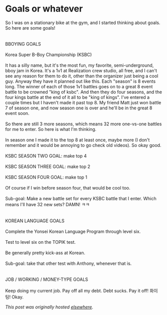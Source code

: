 # Goals or whatever

<p>So I was on a stationary bike at the gym, and I started thinking about goals.  So here are some goals!<br><br><br>BBOYING GOALS<br><br>Korea Super B-Boy Championship (KSBC)<br><br>It has a silly name, but it's the most fun, my favorite, semi-underground, bboy jam in Korea.  It's a 1v1 at Realization crew studio, all free, and I can't see any reason for them to do it, other than the organizer just being a cool guy.  Anyway they have it planned out like this.  Each "season" is 8 events long.  The winner of each of those 1v1 battles goes on to a great 8 event battle to be crowned "king of ksbc".  And then they do four seasons, and the four kings battle at the end of it all to be "king of kings".  I've entered a couple times but I haven't made it past top 8.  My friend Matt just won battle 7 of season one, and now season one is over and he'll be in the great 8 event soon.<br><br>So there are still 3 more seasons, which means 32 more one-vs-one battles for me to enter.  So here is what I'm thinking.<br><br>In season one I made it to the top 8 at least once, maybe more (I don't remember and it would be annoying to go check old videos).  So okay good.<br><br>KSBC SEASON TWO GOAL: make top 4<br><br>KSBC SEASON THREE GOAL: make top 2<br><br>KSBC SEASON FOUR GOAL: make top 1<br><br>Of course if I win before season four, that would be cool too.<br><br>Sub-goal: Make a new battle set for every KSBC battle that I enter.  Which means I'll have 32 new sets?  DAMN!  ㅋㅋ<br><br><br>KOREAN LANGUAGE GOALS<br><br>Complete the Yonsei Korean Language Program through level six.<br><br>Test to level six on the TOPIK test.<br><br>Be generally pretty kick-ass at Korean.<br><br>Sub-goal: take that other test with Anthony, whenever that is.<br><br><br>JOB / WORKING / MONEY-TYPE GOALS<br><br>Keep doing my current job.  Pay off all my debt.  Debt sucks.  Pay it off!  화이팅!  Okay.</p>


*This post was originally hosted [elsewhere](http://planspace.blogspot.com/2010/03/goals-or-whatever.html).*
